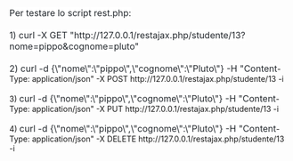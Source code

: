 <!DOCTYPE html PUBLIC "-//W3C//DTD HTML 4.01//EN" "http://www.w3.org/TR/html4/strict.dtd">
<html><head><meta content="text/html; charset=ISO-8859-1" http-equiv="content-type"><title></title></head><body><span style="color: rgb(36, 41, 46); font-family: -apple-system,BlinkMacSystemFont,&quot;Segoe UI&quot;,Helvetica,Arial,sans-serif,&quot;Apple Color Emoji&quot;,&quot;Segoe UI Emoji&quot;; font-size: 16px; font-style: normal; font-weight: 400; letter-spacing: normal; orphans: 2; text-align: start; text-indent: 0px; text-transform: none; white-space: normal; widows: 2; word-spacing: 0px; background-color: rgb(255, 255, 255); display: inline ! important; float: none;">Per testare lo script rest.php:<br>
<br>
1) curl -X GET "http://127.0.0.1/restajax.php/studente/13?nome=pippo&amp;cognome=pluto"<br>
<br>
2) curl -d {\"nome\":\"pippo\",\"cognome\":\"Pluto\"} -H "Content</span>-Type: application/json" -X POST http://127.0.0.1/restajax.php/studente/13 -i<br>
<br>
3) <span style="color: rgb(36, 41, 46); font-family: -apple-system,BlinkMacSystemFont,&quot;Segoe UI&quot;,Helvetica,Arial,sans-serif,&quot;Apple Color Emoji&quot;,&quot;Segoe UI Emoji&quot;; font-size: 16px; font-style: normal; font-weight: 400; letter-spacing: normal; orphans: 2; text-align: start; text-indent: 0px; text-transform: none; white-space: normal; widows: 2; word-spacing: 0px; background-color: rgb(255, 255, 255); display: inline ! important; float: none;">curl -d {\"nome\":\"pippo\",\"cognome\":\"Pluto\"} -H "Content</span>-Type: application/json" -X PUT http://127.0.0.1/restajax.php/studente/13 -i<br>
<br>
4) <span style="color: rgb(36, 41, 46); font-family: -apple-system,BlinkMacSystemFont,&quot;Segoe UI&quot;,Helvetica,Arial,sans-serif,&quot;Apple Color Emoji&quot;,&quot;Segoe UI Emoji&quot;; font-size: 16px; font-style: normal; font-weight: 400; letter-spacing: normal; orphans: 2; text-align: start; text-indent: 0px; text-transform: none; white-space: normal; widows: 2; word-spacing: 0px; background-color: rgb(255, 255, 255); display: inline ! important; float: none;">curl -d {\"nome\":\"pippo\",\"cognome\":\"Pluto\"} -H "Content</span>-Type: application/json" -X DELETE http://127.0.0.1/restajax.php/studente/13 -i

</body></html>